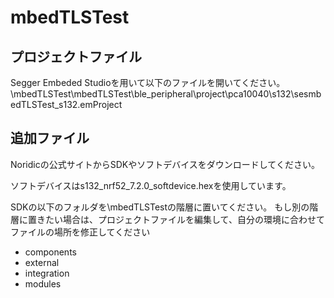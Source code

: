 # mbedTLSTest

## プロジェクトファイル
Segger Embeded Studioを用いて以下のファイルを開いてください。
\mbedTLSTest\mbedTLSTest\ble_peripheral\project\pca10040\s132\sesmbedTLSTest_s132.emProject

## 追加ファイル
Noridicの公式サイトからSDKやソフトデバイスをダウンロードしてください。

ソフトデバイスはs132_nrf52_7.2.0_softdevice.hexを使用しています。

SDKの以下のフォルダを\mbedTLSTestの階層に置いてください。
もし別の階層に置きたい場合は、プロジェクトファイルを編集して、自分の環境に合わせてファイルの場所を修正してください

- components
- external
- integration
- modules
